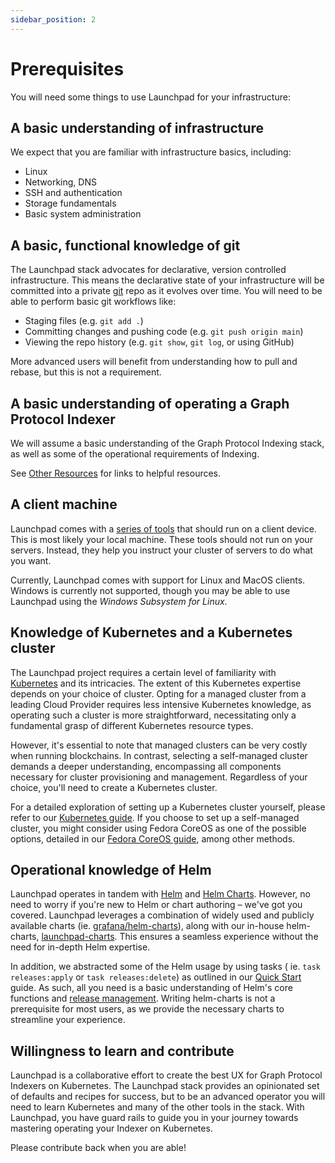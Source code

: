 ```yaml
---
sidebar_position: 2
---
```

# Prerequisites

You will need some things to use Launchpad for your infrastructure:

## A basic understanding of infrastructure

We expect that you are familiar with infrastructure basics, including:

- Linux
- Networking, DNS
- SSH and authentication
- Storage fundamentals
- Basic system administration

## A basic, functional knowledge of git

The Launchpad stack advocates for declarative, version controlled infrastructure. This means the declarative state of your infrastructure will be committed into a private [git](https://github.com/) repo as it evolves over time. You will need to be able to perform basic git workflows like:

- Staging files (e.g. `git add .`)
- Committing changes and pushing code (e.g. `git push origin main`)
- Viewing the repo history (e.g. `git show`, `git log`, or using GitHub)

More advanced users will benefit from understanding how to pull and rebase, but this is not a requirement.

## A basic understanding of operating a Graph Protocol Indexer

We will assume a basic understanding of the Graph Protocol Indexing stack, as well as some of the operational requirements of Indexing.

See [Other Resources](other-resources) for links to helpful resources.

## A client machine

Launchpad comes with a [series of tools](client-side-tooling) that should run on a client device. This is most likely your local machine. These tools should not run on your servers. Instead, they help you instruct your cluster of servers to do what you want.

Currently, Launchpad comes with support for Linux and MacOS clients. Windows is currently not supported, though you may be able to use Launchpad using the *Windows Subsystem for Linux*.

## Knowledge of Kubernetes and a Kubernetes cluster

The Launchpad project requires a certain level of familiarity with [Kubernetes](https://kubernetes.io/) and its intricacies. The extent of this Kubernetes expertise depends on your choice of cluster. Opting for a managed cluster from a leading Cloud Provider requires less intensive Kubernetes knowledge, as operating such a cluster is more straightforward, necessitating only a fundamental grasp of different Kubernetes resource types.

However, it's essential to note that managed clusters can be very costly when running blockchains. In contrast, selecting a self-managed cluster demands a deeper understanding, encompassing all components necessary for cluster provisioning and management. Regardless of your choice, you'll need to create a Kubernetes cluster. 

For a detailed exploration of setting up a Kubernetes cluster yourself, please refer to our [Kubernetes guide](advanced-tutorials/kubernetes-create-cluster-with-kubeadm.md). If you choose to set up a self-managed cluster, you might consider using Fedora CoreOS as one of the possible options, detailed in our [Fedora CoreOS guide](advanced-tutorials/install-fcos.md), among other methods.

## Operational knowledge of Helm

Launchpad operates in tandem with [Helm](https://helm.sh/) and [Helm Charts](https://helm.sh/docs/topics/charts/). However, no need to worry if you're new to Helm or chart authoring – we've got you covered. Launchpad leverages a combination of widely used and publicly available charts (ie. [grafana/helm-charts](https://github.com/grafana/helm-charts)), along with our in-house helm-charts, [launchpad-charts](https://github.com/graphops/launchpad-charts). This ensures a seamless experience without the need for in-depth Helm expertise.

In addition, we abstracted some of the Helm usage by using tasks ( ie. `task releases:apply` or `task releases:delete`) as outlined in our [Quick Start](quick-start.md) guide. As such, all you need is a basic understanding of Helm's core functions and [release management](https://helm.sh/docs/intro/using_helm/). Writing helm-charts is not a prerequisite for most users, as we provide the necessary charts to streamline your experience.

## Willingness to learn and contribute

Launchpad is a collaborative effort to create the best UX for Graph Protocol Indexers on Kubernetes. The Launchpad stack provides an opinionated set of defaults and recipes for success, but to be an advanced operator you will need to learn Kubernetes and many of the other tools in the stack. With Launchpad, you have guard rails to guide you in your journey towards mastering operating your Indexer on Kubernetes.

Please contribute back when you are able!
